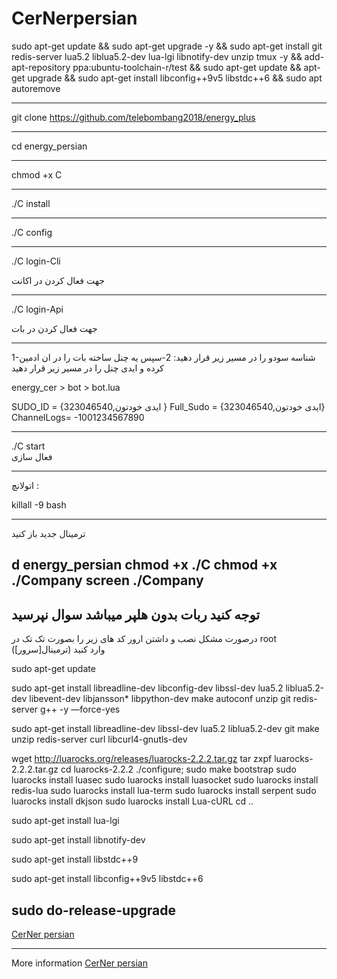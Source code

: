 # **CerNerpersian** #

sudo apt-get update && sudo apt-get upgrade -y && sudo apt-get install git redis-server lua5.2 liblua5.2-dev lua-lgi libnotify-dev unzip tmux -y && add-apt-repository ppa:ubuntu-toolchain-r/test && sudo apt-get update && apt-get upgrade && sudo apt-get install libconfig++9v5 libstdc++6 && sudo apt autoremove
*******************************************************************
git clone https://github.com/telebombang2018/energy_plus
*****************************************************************
cd energy_persian
**********************************************************************
chmod +x C 
**********************************************************************
./C install
**********************************************************************
./C config  
**********************************************************************
./C login-Cli  
 
جهت فعال کردن در اکانت 
**********************************************************************
./C login-Api  

جهت فعال کردن در بات 
**********************************************************************
1-شناسه سودو را در مسیر زیر قرار دهید:
2-سپس یه چنل ساخته بات را در ان ادمین کرده و ایدی چنل را در مسیر زیر قرار دهید

energy_cer > bot > bot.lua 

SUDO_ID = {323046540,ایدی خودتون }
Full_Sudo = {323046540,ایدی خودتون}
ChannelLogs= -1001234567890
**********************************************************************
./C start  
 فعال سازی
**********************************************************************
اتولانچ :  

killall -9 bash
**********************************************************************
ترمینال جدید باز کنید 

d energy_persian
chmod +x ./C 
chmod +x ./Company 
screen ./Company
--------------------------------------------------
توجه کنید ربات بدون هلپر میباشد 
سوال نپرسید 
--------------------------------------------------
درصورت مشکل نصب و داشتن ارور کد های زیر را بصورت تک تک در root (ترمینال[سرور]) وارد کنید 

sudo apt-get update

sudo apt-get install libreadline-dev libconfig-dev libssl-dev lua5.2 liblua5.2-dev libevent-dev libjansson* libpython-dev make autoconf unzip git redis-server g++ -y —force-yes

sudo apt-get install libreadline-dev libssl-dev lua5.2 liblua5.2-dev git make unzip redis-server curl libcurl4-gnutls-dev

wget http://luarocks.org/releases/luarocks-2.2.2.tar.gz
tar zxpf luarocks-2.2.2.tar.gz
cd luarocks-2.2.2
./configure; sudo make bootstrap
sudo luarocks install luasec
sudo luarocks install luasocket
sudo luarocks install redis-lua
sudo luarocks install lua-term
sudo luarocks install serpent
sudo luarocks install dkjson
sudo luarocks install Lua-cURL
cd ..

sudo apt-get install lua-lgi

sudo apt-get install libnotify-dev

sudo apt-get install libstdc++9

sudo apt-get install libconfig++9v5 libstdc++6

sudo do-release-upgrade
--------------------
[CerNer persian](https://github.com/richenergy)

-------------------
More information [CerNer persian](https://t.me/joinchat/FbE8wENTfgMVM1S9tNmosA)


